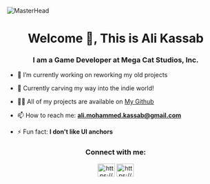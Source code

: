 ![MasterHead](https://user-images.githubusercontent.com/74038190/241765440-80728820-e06b-4f96-9c9e-9df46f0cc0a5.gif)
<h1 align="center">Welcome 👋, This is Ali Kassab</h1>

<h3 align="center">I am a Game Developer at Mega Cat Studios, Inc.</h3>


- 🔭 I’m currently working on reworking my old projects

- 🌱 Currently carving my way into the indie world!

- 👨‍💻 All of my projects are available on [My Github](https://www.github.com/AliKassab)

- 📫 How to reach me: **ali.mohammed.kassab@gmail.com**
  
<!-- - 📄 Know about my experiences [ALIKASSABCV.pdf](https://github.com/AliKassab/AliKassab/files/13690283/ALIKASSABCV.pdf) -->

- ⚡ Fun fact: **I don't like UI anchors**

<h3 align="center">Connect with me:</h3>
<p align="center">
<a href="https://www.linkedin.com/in/ali-kassab-/" target="blank"><img align="center" src="https://raw.githubusercontent.com/rahuldkjain/github-profile-readme-generator/master/src/images/icons/Social/linked-in-alt.svg" alt="https://www.linkedin.com/in/ali-kassab-/" height="30" width="40" /></a>
<!--<a href="https://instagram.com/_3likassab" target="blank"><img align="center" src="https://raw.githubusercontent.com/rahuldkjain/github-profile-readme-generator/master/src/images/icons/Social/instagram.svg" alt="_3likassab" height="30" width="40" /></a>-->
<a href="https://www.discordapp.com/users/684534978008318002" target="blank"><img align="center" src="https://raw.githubusercontent.com/rahuldkjain/github-profile-readme-generator/master/src/images/icons/Social/discord.svg" alt="https://www.discordapp.com/users/684534978008318002" height="30" width="40" /></a>
</p>

